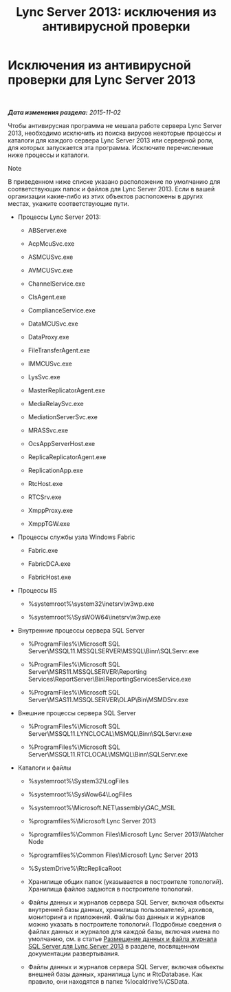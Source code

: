 ﻿---
title: 'Lync Server 2013: исключения из антивирусной проверки'
TOCTitle: Исключения из антивирусной проверки для Lync Server 2013
ms:assetid: 71e1f1cc-2d16-4111-9864-9276bf24dfe0
ms:mtpsurl: https://technet.microsoft.com/ru-ru/library/Dn440138(v=OCS.15)
ms:contentKeyID: 59373665
ms.date: 05/19/2016
mtps_version: v=OCS.15
ms.translationtype: HT
---

# Исключения из антивирусной проверки для Lync Server 2013

 

_**Дата изменения раздела:** 2015-11-02_

Чтобы антивирусная программа не мешала работе сервера Lync Server 2013, необходимо исключить из поиска вирусов некоторые процессы и каталоги для каждого сервера Lync Server 2013 или серверной роли, для которых запускается эта программа. Исключите перечисленные ниже процессы и каталоги.

> [!note]  
> В приведенном ниже списке указано расположение по умолчанию для соответствующих папок и файлов для Lync Server 2013. Если в вашей организации какие-либо из этих объектов расположены в других местах, укажите соответствующие пути.

  - Процессы Lync Server 2013:
    
      - ABServer.exe
    
      - AcpMcuSvc.exe
    
      - ASMCUSvc.exe
    
      - AVMCUSvc.exe
    
      - ChannelService.exe
    
      - ClsAgent.exe
    
      - ComplianceService.exe
    
      - DataMCUSvc.exe
    
      - DataProxy.exe
    
      - FileTransferAgent.exe
    
      - IMMCUSvc.exe
    
      - LysSvc.exe
    
      - MasterReplicatorAgent.exe
    
      - MediaRelaySvc.exe
    
      - MediationServerSvc.exe
    
      - MRASSvc.exe
    
      - OcsAppServerHost.exe
    
      - ReplicaReplicatorAgent.exe
    
      - ReplicationApp.exe
    
      - RtcHost.exe
    
      - RTCSrv.exe
    
      - XmppProxy.exe
    
      - XmppTGW.exe

  - Процессы службы узла Windows Fabric
    
      - Fabric.exe
    
      - FabricDCA.exe
    
      - FabricHost.exe

  - Процессы IIS
    
      - %systemroot%\\system32\\inetsrv\\w3wp.exe
    
      - %systemroot%\\SysWOW64\\inetsrv\\w3wp.exe

  - Внутренние процессы сервера SQL Server
    
      - %ProgramFiles%\\Microsoft SQL Server\\MSSQL11.MSSQLSERVER\\MSSQL\\Binn\\SQLServr.exe
    
      - %ProgramFiles%\\Microsoft SQL Server\\MSRS11.MSSQLSERVER\\Reporting Services\\ReportServer\\Bin\\ReportingServicesService.exe
    
      - %ProgramFiles%\\Microsoft SQL Server\\MSAS11.MSSQLSERVER\\OLAP\\Bin\\MSMDSrv.exe

  - Внешние процессы сервера SQL Server
    
      - %ProgramFiles%\\Microsoft SQL Server\\MSSQL11.LYNCLOCAL\\MSMQL\\Binn\\SQLServr.exe
    
      - %ProgramFiles%\\Microsoft SQL Server\\MSSQL11.RTCLOCAL\\MSMQL\\Binn\\SQLServr.exe

  - Каталоги и файлы
    
      - %systemroot%\\System32\\LogFiles
    
      - %systemroot%\\SysWow64\\LogFiles
    
      - %systemroot%\\Microsoft.NET\\assembly\\GAC\_MSIL
    
      - %programfiles%\\Microsoft Lync Server 2013
    
      - %programfiles%\\Common Files\\Microsoft Lync Server 2013\\Watcher Node
    
      - %programfiles%\\Common Files\\Microsoft Lync Server 2013
    
      - %SystemDrive%\\RtcReplicaRoot
    
      - Хранилище общих папок (указывается в построителе топологий). Хранилища файлов задаются в построителе топологий.
    
      - Файлы данных и журналов сервера SQL Server, включая объекты внутренней базы данных, хранилища пользователей, архивов, мониторинга и приложений. Файлы баз данных и журналов можно указать в построителе топологий. Подробные сведения о файлах данных и журналов для каждой базы, включая имена по умолчанию, см. в статье [Размещение данных и файла журнала SQL Server для Lync Server 2013](lync-server-2013-sql-server-data-and-log-file-placement.md) в разделе, посвященном документации развертывания.
    
      - Файлы данных и журналов сервера SQL Server, включая объекты внешней базы данных, хранилища Lync и RtcDatabase. Как правило, они находятся в папке %localdrive%\\CSData.

